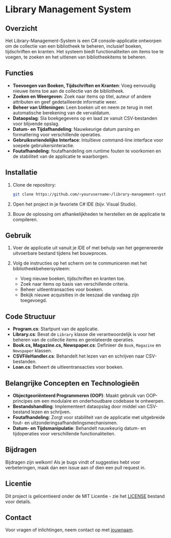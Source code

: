# Library Management System

## Overzicht

Het Library-Management-System is een C# console-applicatie ontworpen om de collectie van een bibliotheek te beheren, inclusief boeken, tijdschriften en kranten. Het systeem biedt functionaliteiten om items toe te voegen, te zoeken en het uitlenen van bibliotheekitems te beheren.

## Functies

- **Toevoegen van Boeken, Tijdschriften en Kranten**: Voeg eenvoudig nieuwe items toe aan de collectie van de bibliotheek.
- **Zoeken en Weergeven**: Zoek naar items op titel, auteur of andere attributen en geef gedetailleerde informatie weer.
- **Beheer van Uitleningen**: Leen boeken uit en neem ze terug in met automatische berekening van de vervaldatum.
- **Dataopslag**: Sla boekgegevens op en laad ze vanuit CSV-bestanden voor blijvende opslag.
- **Datum- en Tijdafhandeling**: Nauwkeurige datum parsing en formattering voor verschillende operaties.
- **Gebruiksvriendelijke Interface**: Intuïtieve command-line interface voor soepele gebruikersinteractie.
- **Foutafhandeling**: foutafhandeling om runtime fouten te voorkomen en de stabiliteit van de applicatie te waarborgen.

## Installatie

1. Clone de repository:
    ```bash
    git clone https://github.com/<yourusername>/library-management-system.git
    ```

2. Open het project in je favoriete C# IDE (bijv. Visual Studio).

3. Bouw de oplossing om afhankelijkheden te herstellen en de applicatie te compileren.

## Gebruik

1. Voer de applicatie uit vanuit je IDE of met behulp van het gegenereerde uitvoerbare bestand tijdens het bouwproces.

2. Volg de instructies op het scherm om te communiceren met het bibliotheekbeheersysteem:
    - Voeg nieuwe boeken, tijdschriften en kranten toe.
    - Zoek naar items op basis van verschillende criteria.
    - Beheer uitleentransacties voor boeken.
    - Bekijk nieuwe acquisities in de leeszaal die vandaag zijn toegevoegd.

## Code Structuur

- **Program.cs**: Startpunt van de applicatie.
- **Library.cs**: Bevat de `Library` klasse die verantwoordelijk is voor het beheren van de collectie items en gerelateerde operaties.
- **Book.cs, Magazine.cs, Newspaper.cs**: Definieer de `Book`, `Magazine` en `Newspaper` klassen.
- **CSVFileHandler.cs**: Behandelt het lezen van en schrijven naar CSV-bestanden.
- **Loan.cs**: Beheert de uitleentransacties voor boeken.

## Belangrijke Concepten en Technologieën

- **Objectgeoriënteerd Programmeren (OOP)**: Maakt gebruik van OOP-principes om een modulaire en onderhoudbare codebase te ontwerpen.
- **Bestandshandling**: Implementeert dataopslag door middel van CSV-bestand lezen en schrijven.
- **Foutafhandeling**: Zorgt voor stabiliteit van de applicatie met uitgebreide fout- en uitzonderingsafhandelingsmechanismen.
- **Datum- en Tijdsmanipulatie**: Behandelt nauwkeurig datum- en tijdoperaties voor verschillende functionaliteiten.

## Bijdragen

Bijdragen zijn welkom! Als je bugs vindt of suggesties hebt voor verbeteringen, maak dan een issue aan of dien een pull request in.

## Licentie

Dit project is gelicentieerd onder de MIT Licentie - zie het [LICENSE](LICENSE) bestand voor details.

## Contact

Voor vragen of inlichtingen, neem contact op met [jouwnaam](mailto:jouwemail@example.com).


